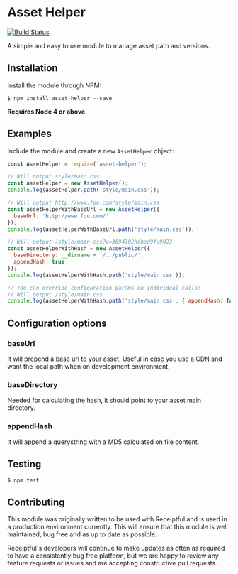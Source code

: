 # Asset Helper

[![Build Status](https://travis-ci.org/Receiptful/asset-helper.svg?branch=master)](https://travis-ci.org/Receiptful/asset-helper)

A simple and easy to use module to manage asset path and versions.

## Installation

Install the module through NPM:

    $ npm install asset-helper --save

**Requires Node 4 or above**

## Examples

Include the module and create a new `AssetHelper` object:

```javascript
const AssetHelper = require('asset-helper');

// Will output style/main.css
const assetHelper = new AssetHelper();
console.log(assetHelper.path('style/main.css')); 

// Will output http://www.foo.com/style/main.css
const assetHelperWithBaseUrl = new AssetHelper({
  baseUrl: 'http://www.foo.com/'
});
console.log(assetHelperWithBaseUrl.path('style/main.css')); 

// Will output /style/main.css?v=3094302hdhsd9fu9023
const assetHelperWithHash = new AssetHelper({
  baseDirectory: __dirname + '/../public/',
  appendHash: true
});
console.log(assetHelperWithHash.path('style/main.css'));

// You can override configuration params on individual calls:
// Will output /style/main.css
console.log(assetHelperWithHash.path('style/main.css', { appendHash: false }));
```

## Configuration options

### baseUrl

It will prepend a base url to your asset. Useful in case you use a CDN and want the local path when on development environment.

### baseDirectory

Needed for calculating the hash, it should point to your asset main directory.

### appendHash

It will append a querystring with a MD5 calculated on file content.

## Testing

    $ npm test

## Contributing

This module was originally written to be used with Receiptful and is used in a production environment currently. This will ensure that this module is well maintained, bug free and as up to date as possible.

Receiptful's developers will continue to make updates as often as required to have a consistently bug free platform, but we are happy to review any feature requests or issues and are accepting constructive pull requests.
